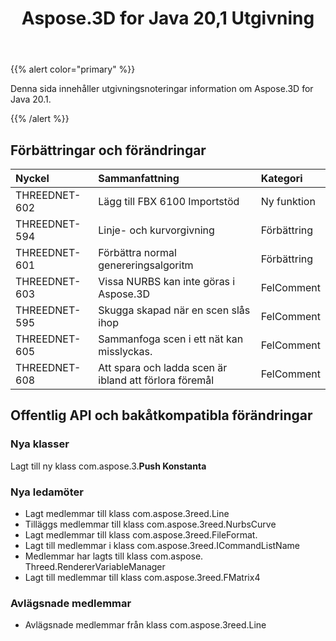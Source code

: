 ﻿---
title: Aspose.3D for Java 20,1 Utgivning
type: docs
weight: 70
url: /sv/java/aspose-3d-for-java-20-1-release-notes/
---
{{% alert color="primary" %}} 

Denna sida innehåller utgivningsnoteringar information om Aspose.3D for Java 20.1.

{{% /alert %}} 
## **Förbättringar och förändringar**

|**Nyckel**|**Sammanfattning**|**Kategori**|
|:- |:- |:- |
|THREEDNET-602|Lägg till FBX 6100 Importstöd|Ny funktion|
|THREEDNET-594|Linje- och kurvorgivning|Förbättring|
|THREEDNET-601|Förbättra normal genereringsalgoritm|Förbättring|
|THREEDNET-603|Vissa NURBS kan inte göras i Aspose.3D|FelComment|
|THREEDNET-595|Skugga skapad när en scen slås ihop|FelComment|
|THREEDNET-605|Sammanfoga scen i ett nät kan misslyckas.|FelComment|
|THREEDNET-608|Att spara och ladda scen är ibland att förlora föremål|FelComment|
## **Offentlig API och bakåtkompatibla förändringar**
### **Nya klasser**
Lagt till ny klass com.aspose.3.**Push Konstanta**
### **Nya ledamöter**
- Lagt medlemmar till klass com.aspose.3reed.Line
- Tilläggs medlemmar till klass com.aspose.3reed.NurbsCurve
- Lagt medlemmar till klass com.aspose.3reed.FileFormat.
- Lagt till medlemmar i klass com.aspose.3reed.ICommandListName
- Medlemmar har lagts till klass com.aspose. Threed.RendererVariableManager
- Lagt till medlemmar till klass com.aspose.3reed.FMatrix4
### **Avlägsnade medlemmar**
- Avlägsnade medlemmar från klass com.aspose.3reed.Line
